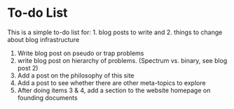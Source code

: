 # To-do List
This is a simple to-do list for: 1. blog posts to write and 2. things to change about blog infrastructure

1. Write blog post on pseudo or trap problems
2. write blog post on hierarchy of problems. (Spectrum vs. binary, see blog post 2)
3. Add a post on the philosophy of this site
4. Add a post to see whether there are other meta-topics to explore
5. After doing items 3 & 4, add a section to the website homepage on founding documents
